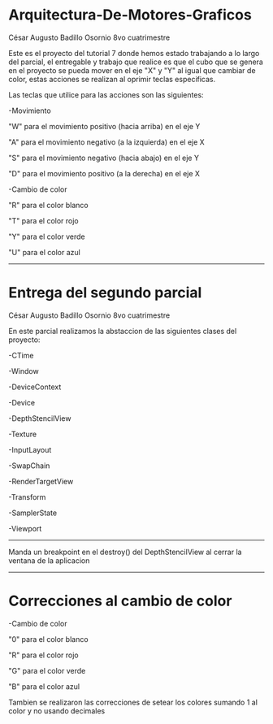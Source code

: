 # Arquitectura-De-Motores-Graficos

César Augusto Badillo Osornio 8vo cuatrimestre

Este es el proyecto del tutorial 7 donde hemos estado trabajando a lo largo del parcial, el entregable y trabajo que realice es que el cubo que se genera en el
proyecto se pueda mover en el eje "X" y "Y" al igual que cambiar de color, estas acciones se realizan al oprimir teclas especificas.

Las teclas que utilice para las acciones son las siguientes:

-Movimiento

  "W" para el movimiento positivo (hacia arriba) en el eje Y
  
  "A" para el movimiento negativo (a la izquierda) en el eje X
  
  "S" para el movimiento negativo (hacia abajo) en el eje Y
  
  "D" para el movimiento positivo (a la derecha) en el eje X
  
-Cambio de color

  "R" para el color blanco
  
  "T" para el color rojo
  
  "Y" para el color verde
  
  "U" para el color azul
  
 -----------------------------------------------------------------------------------

# Entrega del segundo parcial

César Augusto Badillo Osornio 8vo cuatrimestre

En este parcial realizamos la abstaccion de las siguientes clases del proyecto:

 -CTime
 
 -Window
 
 -DeviceContext
 
 -Device
 
 -DepthStencilView
 
 -Texture
 
 -InputLayout
 
 -SwapChain
 
 -RenderTargetView
 
 -Transform
 
 -SamplerState
 
 -Viewport
 
 -----------------------------------------------------------------------------------
 
 Manda un breakpoint en el destroy() del DepthStencilView al cerrar la ventana de la aplicacion
 
 -----------------------------------------------------------------------------------

# Correcciones al cambio de color 

-Cambio de color

  "0" para el color blanco
  
  "R" para el color rojo
  
  "G" para el color verde
  
  "B" para el color azul
 
 Tambien se realizaron las correcciones de setear los colores sumando 1 al color y no usando decimales
